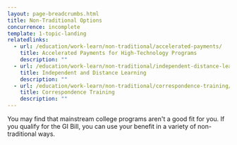 ```yaml
---
layout: page-breadcrumbs.html
title: Non-Traditional Options
concurrence: incomplete
template: 1-topic-landing
relatedlinks:
  - url: /education/work-learn/non-traditional/accelerated-payments/
    title: Accelerated Payments for High-Technology Programs
    description: ""
  - url: /education/work-learn/non-traditional/independent-distance-learning/
    title: Independent and Distance Learning
    description: ""
  - url: /education/work-learn/non-traditional/correspondence-training/
    title: Correspondence Training
    description: ""
---
```


You may find that mainstream college programs aren't a good fit for you. If you qualify for the GI Bill, you can use your benefit in a variety of non-traditional ways.
